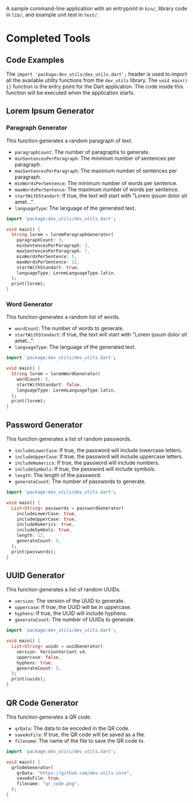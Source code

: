 A sample command-line application with an entrypoint in `bin/`, library code
in `lib/`, and example unit test in `test/`.


# Completed Tools

## Code Examples
The `import 'package:dev_utils/dev_utils.dart';` header is used to import all the available utility functions from the `dev_utils` library.
The `void main() {}` function is the entry point for the Dart application. The code inside this function will be executed when the application starts.

## Lorem Ipsum Generator

### Paragraph Generator
This function generates a random paragraph of text.
- `paragraphCount`: The number of paragraphs to generate.
- `minSentencesPerParagraph`: The minimum number of sentences per paragraph.
- `maxSentencesPerParagraph`: The maximum number of sentences per paragraph.
- `minWordsPerSentence`: The minimum number of words per sentence.
- `maxWordsPerSentence`: The maximum number of words per sentence.
- `startWithStandart`: If true, the text will start with "Lorem ipsum dolor sit amet...".
- `languageType`: The language of the generated text.
```dart
import 'package:dev_utils/dev_utils.dart';

void main() {
  String lorem = loremParagraphGenerator(
    paragraphCount: 3,
    minSentencesPerParagraph: 3,
    maxSentencesPerParagraph: 7,
    minWordsPerSentence: 5,
    maxWordsPerSentence: 12,
    startWithStandart: true,
    languageType: LoremLanguageType.latin,
  );
  print(lorem);
}
```

### Word Generator
This function generates a random list of words.
- `wordCount`: The number of words to generate.
- `startWithStandart`: If true, the text will start with "Lorem ipsum dolor sit amet...".
- `languageType`: The language of the generated text.
```dart
import 'package:dev_utils/dev_utils.dart';

void main() {
  String lorem = loremWordGenerator(
    wordCount: 5,
    startWithStandart: false,
    languageType: LoremLanguageType.latin,
  );
  print(lorem);
}
```

## Password Generator
This function generates a list of random passwords.
- `includeLowerCase`: If true, the password will include lowercase letters.
- `includeUpperCase`: If true, the password will include uppercase letters.
- `includeNumerics`: If true, the password will include numbers.
- `includeSymbols`: If true, the password will include symbols.
- `length`: The length of the password.
- `generateCount`: The number of passwords to generate.
```dart
import 'package:dev_utils/dev_utils.dart';

void main() {
  List<String> passwords = passwordGenerator(
    includeLowerCase: true,
    includeUpperCase: true,
    includeNumerics: true,
    includeSymbols: true,
    length: 12,
    generateCount: 5,
  );
  print(passwords);
}
```

## UUID Generator
This function generates a list of random UUIDs.
- `version`: The version of the UUID to generate.
- `uppercase`: If true, the UUID will be in uppercase.
- `hyphens`: If true, the UUID will include hyphens.
- `generateCount`: The number of UUIDs to generate.
```dart
import 'package:dev_utils/dev_utils.dart';

void main() {
  List<String> uuids = uuidGenerator(
    version: VersionVariant.v4,
    uppercase: false,
    hyphens: true,
    generateCount: 5,
  );
  print(uuids);
}
```

## QR Code Generator
This function generates a QR code.
- `qrData`: The data to be encoded in the QR code.
- `saveAsFile`: If true, the QR code will be saved as a file.
- `filename`: The name of the file to save the QR code to.
```dart
import 'package:dev_utils/dev_utils.dart';

void main() {
  qrCodeGenerator(
    qrData: "https://github.com/dev-utils-core",
    saveAsFile: true,
    filename: "qr_code.png",
  );
}
```